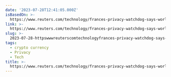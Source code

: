 ```yaml
---
date: '2023-07-28T12:41:05.000Z'
isBasedOn: >-
  https://www.reuters.com/technology/frances-privacy-watchdog-says-worldcoin-legality-seems-questionable-2023-07-28/
link: >-
  https://www.reuters.com/technology/frances-privacy-watchdog-says-worldcoin-legality-seems-questionable-2023-07-28/
slug: >-
  2023-07-28-httpswwwreuterscomtechnologyfrances-privacy-watchdog-says-worldcoin-legality-seems-questionable-2023-07-28
tags:
  - crypto currency
  - Privacy
  - Tech
title: >-
  https://www.reuters.com/technology/frances-privacy-watchdog-says-worldcoin-legality-seems-questionable-2023-07-28/
---
```


